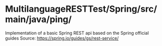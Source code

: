 # MultilanguageRESTTest/Spring/src/main/java/ping/

Implementation of a basic Spring REST api based on the Spring official guides
Source: https://spring.io/guides/gs/rest-service/
